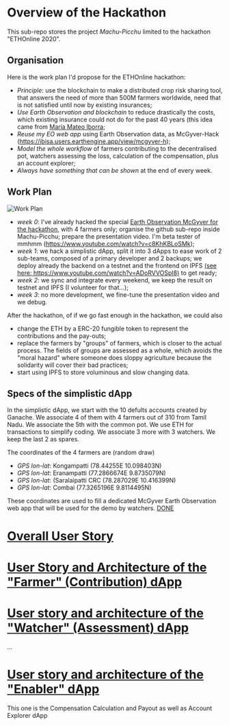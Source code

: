 # Overview of the Hackathon
This sub-repo stores the project _Machu-Picchu_ limited to the hackathon "ETHOnline 2020".
## Organisation
Here is the work plan I'd propose for the ETHOnline hackathon:
* _Principle_: use the blockchain to make a distributed crop risk sharing tool, that answers the need of more than 500M farmers worldwide, need that is not satisfied until now by existing insurances;
* _Use Earth Observation and blockchain_ to reduce drastically the costs, which existing insurance could not do for the past 40 years (this idea came from [María Mateo Iborra](https://www.linkedin.com/in/mariamateoiborra/);
* _Reuse my EO web app_ using Earth Observation data, as McGyver-Hack (https://ibisa.users.earthengine.app/view/mcgyver-h);
* _Model the whole workflow_ of farmers contributing to the decentralised pot, watchers assessing the loss, calculation of the compensation, plus an account explorer;
* _Always have something that can be shown_ at the end of every week.

## Work Plan
![Work Plan](https://github.com/Machu-Pichu/Top-Level/blob/master/Bootcamp/ETHOnline/20200922%20Hackathon-workplan.png)
* _week 0_: I've already hacked the special [Earth Observation McGyver for the hackathon](https://ibisa.users.earthengine.app/view/mcgyver-h), with 4 farmers only; organise the github sub-repo inside Machu-Picchu; prepare the presentation video. I'm beta tester of mmhmm (https://www.youtube.com/watch?v=c8KhKBLoSMk);
* _week 1_: we hack a simplistic dApp, split it into 3 dApps to ease work of 2 sub-teams, composed of a  primary developer and 2 backups; we deploy already the backend on a testnet and the frontend on IPFS [(see here: https://www.youtube.com/watch?v=ADoRVVOSpI8)](https://www.youtube.com/watch?v=ADoRVVOSpI8) to get ready;
* _week 2_: we sync and integrate every weekend, we keep the result on testnet and IPFS (I volunteer for that...);
* _week 3_: no more development, we fine-tune the presentation video and we debug.

After the hackathon, of if we go fast enough in the hackathon, we could also
* change the ETH by a ERC-20 fungible token to represent the contributions and the pay-outs;
* replace the farmers by "groups" of farmers, which is closer to the actual process. The fields of groups are assessed as a whole, which avoids the "moral hazard" where someone does sloppy agriculture because the solidarity will cover their bad practices;
* start using IPFS to store voluminous and slow changing data.

## Specs of the simplistic dApp
In the simplistic dApp, we start with the 10 defults accounts created by Ganache. We associate 4 of them with 4 farmers out of 310 from Tamil Nadu. We associate the 5th with the common pot. We use ETH for transactions to simplify coding. We associate 3 more with 3 watchers. We keep the last 2 as spares.

The coordinates of the 4 farmers are  (random draw)
* _GPS lon-lat_: Kongampatti (78.44255E  10.098403N)
* _GPS lon-lat_: Eranampatti (77.2866674E 9.8735079N)
* _GPS lon-lat_: (Saralaipatti CRC (78.287029E  10.416399N)
* _GPS lon-lat_: Combai (77.3265196E  9.8114495N)

These coordinates are used to fill a dedicated McGyver Earth Observation web app that will be used for the demo by watchers. [DONE](https://ibisa.users.earthengine.app/view/mcgyver-h)

# [Overall User Story](https://github.com/Machu-Pichu/Top-Level/blob/master/Bootcamp/ETHOnline/README-2.md)


# [User Story and Architecture of the "Farmer" (Contribution) dApp](https://github.com/Machu-Pichu/Top-Level/blob/master/Bootcamp/ETHOnline/Farmer/README.md)


# [User story and architecture of the "Watcher" (Assessment) dApp](https://github.com/Machu-Pichu/Top-Level/blob/master/Bootcamp/ETHOnline/Watcher/README.md)
...

# [User story and architecture of the "Enabler" dApp](https://github.com/Machu-Pichu/Top-Level/tree/master/Bootcamp/ETHOnline/Enabler)
This one is the Compensation Calculation and Payout as well as Account Explorer dApp
